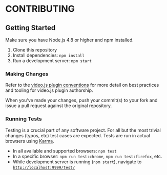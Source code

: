 # CONTRIBUTING

## Getting Started

Make sure you have Node.js 4.8 or higher and npm installed.

1. Clone this repository
1. Install dependencies: `npm install`
1. Run a development server: `npm start`

### Making Changes

Refer to the [video.js plugin conventions][conventions] for more detail on best practices and tooling for video.js plugin authorship.

When you've made your changes, push your commit(s) to your fork and issue a pull request against the original repository.

### Running Tests

Testing is a crucial part of any software project. For all but the most trivial changes (typos, etc) test cases are expected. Tests are run in actual browsers using [Karma][karma].

- In all available and supported browsers: `npm test`
- In a specific browser: `npm run test:chrome`, `npm run test:firefox`, etc.
- While development server is running (`npm start`), navigate to [`http://localhost:9999/test/`][local]


[karma]: http://karma-runner.github.io/
[local]: http://localhost:9999/test/
[conventions]: https://github.com/videojs/generator-videojs-plugin/blob/master/docs/conventions.md
